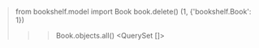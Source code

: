 >from bookshelf.model import Book
book.delete()
(1, {'bookshelf.Book': 1})
>>> Book.objects.all()
<QuerySet []>